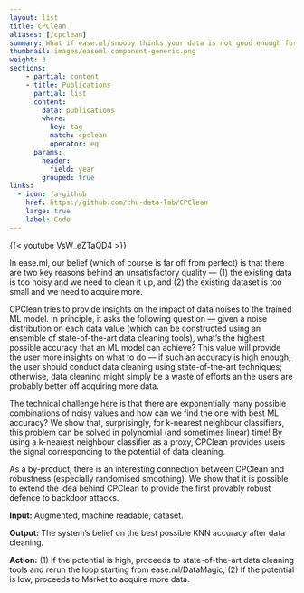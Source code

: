 ```yaml
---
layout: list
title: CPClean
aliases: [/cpclean]
summary: What if ease.ml/snoopy thinks your data is not good enough for ML to reach your quality target? In this case, it might be counterproductive to fire up an expensive ML training process, instead, we hope to help the user to understand their data better and make a more informative decision.
thumbnail: images/easeml-component-generic.png
weight: 3
sections:
    - partial: content
    - title: Publications
      partial: list
      content:
        data: publications
        where:
          key: tag
          match: cpclean
          operator: eq
      params:
        header:
          field: year
        grouped: true
links:
  - icon: fa-github
    href: https://github.com/chu-data-lab/CPClean
    large: true
    label: Code
---
```


<div class="embedded-element">
{{< youtube VsW_eZTaQD4 >}}
</div>

In ease.ml, our belief (which of course is far off from perfect) is that there are two key reasons behind an unsatisfactory quality — (1) the existing data is too noisy and we need to clean it up, and (2) the existing dataset is too small and we need to acquire more.

CPClean tries to provide insights on the impact of data noises to the trained ML model. In principle, it asks the following question — given a noise distribution on each data value (which can be constructed using an ensemble of state-​of-the-art data cleaning tools), what’s the highest possible accuracy that an ML model can achieve? This value will provide the user more insights on what to do — if such an accuracy is high enough, the user should conduct data cleaning using state-​of-the-art techniques; otherwise, data cleaning might simply be a waste of efforts an the users are probably better off acquiring more data.

The technical challenge here is that there are exponentially many possible combinations of noisy values and how can we find the one with best ML accuracy? We show that, surprisingly, for k-​nearest neighbour classifiers, this problem can be solved in polynomial (and sometimes linear) time! By using a k-​nearest neighbour classifier as a proxy, CPClean provides users the signal corresponding to the potential of data cleaning.

As a by-​product, there is an interesting connection between CPClean and robustness (especially randomised smoothing). We show that it is possible to extend the idea behind CPClean to provide the first provably robust defence to backdoor attacks.

**Input:** Augmented, machine readable, dataset.

**Output:** The system’s belief on the best possible KNN accuracy after data cleaning.

**Action:** (1) If the potential is high, proceeds to state-​of-the-art data cleaning tools and rerun the loop starting from ease.ml/DataMagic; (2) If the potential is low, proceeds to Market to acquire more data.
